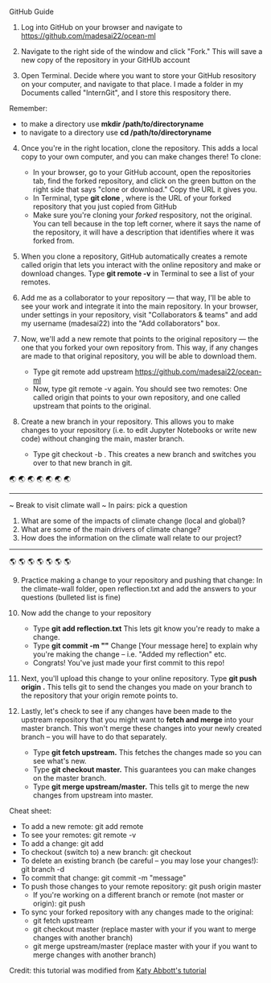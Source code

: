 GitHub Guide 

1. Log into GitHub on your browser and navigate to https://github.com/madesai22/ocean-ml

2. Navigate to the right side of the window and click "Fork." This will save a new copy of the repository in your GitHUb account

3. Open Terminal. Decide where you want to store your GitHub resository on your computer, and navigate to that place. I made a folder in my Documents called "InternGit", and I store this respository there. 

Remember: 
* to make a directory use **mkdir /path/to/directoryname**
* to navigate to a directory use **cd /path/to/directoryname**

4. Once you're in the right location, clone the repository. This adds a local copy to your own computer, and you can make changes there! To clone:
	* In your browser, go to your GitHub account, open the repositories tab, find the forked repository, and click on the green button on the right side that says "clone or download." Copy the URL it gives you.
	* In Terminal, type **git clone <url>**, where **<url>** is the URL of your forked repository that you just copied from GitHub
	* Make sure you're cloning your *forked* respository, not the original. You can tell because in the top left corner, where it says the name of the repository, it will have a description that identifies where it was forked from.

5. When you clone a repository, GitHub automatically creates a remote called origin that lets you interact with the online repository and make or download changes. Type **git remote -v** in Terminal to see a list of your remotes.

6. Add me as a collaborator to your repository — that way, I'll be able to see your work and integrate it into the main repository. In your browser, under settings in your repository, visit "Collaborators & teams" and add my username (madesai22) into the "Add collaborators" box. 

7. Now, we'll add a new remote that points to the original repository — the one that you forked your own repository from. This way, if any changes are made to that original repository, you will be able to download them.
	* Type git remote add upstream https://github.com/madesai22/ocean-ml
	* Now, type git remote -v again. You should see two remotes: One called origin that points to your own repository, and one called upstream that points to the original. 

8. Create a new branch in your repository. This allows you to make changes to your repository (i.e. to edit Jupyter Notebooks or write new code) without changing the main, master branch.
	* Type git checkout -b <branch-name>. This creates a new branch and switches you over to that new branch in git.

:earth_asia: :earth_asia: :earth_asia: :earth_asia: :earth_asia: :earth_asia: :earth_asia:
************************************
 ~ Break to visit climate wall ~ 
In pairs: pick a question
1. What are some of the impacts of climate change (local and global)?
2. What are some of the main drivers of climate change?
3. How does the information on the climate wall relate to our project?
***********************************
:earth_americas: :earth_americas: :earth_americas: :earth_americas: :earth_americas: :earth_americas: :earth_americas:

9. Practice making a change to your repository and pushing that change: In the climate-wall folder, open reflection.txt and add the answers to your questions (bulleted list is fine)

10. Now add the change to your repository
	* Type **git add reflection.txt** This lets git know you're ready to make a change.
	* Type **git commit -m "<Your message here>"** Change [Your message here] to explain why you're making the change – i.e. "Added my reflection" etc.
	* Congrats! You've just made your first commit to this repo!

11. Next, you'll upload this change to your online repository. Type **git push origin <branch-name>.** This tells git to send the changes you made on your branch to the repository that your origin remote points to.

12. Lastly, let's check to see if any changes have been made to the upstream repository that you might want to **fetch and merge** into your master branch. This won't merge these changes into your newly created branch – you will have to do that separately.
	* Type **git fetch upstream.** This fetches the changes made so you can see what's new.
	* Type **git checkout master.** This guarantees you can make changes on the master branch.
	* Type **git merge upstream/master.** This tells git to merge the new changes from upstream into master.


Cheat sheet:

* To add a new remote: git add remote <name> <url>
* To see your remotes: git remote -v
* To add a change: git add <file-name>
* To checkout (switch to) a new branch: git checkout <branch-name>
* To delete an existing branch (be careful – you may lose your changes!): git branch -d <branch-name>
* To commit that change: git commit -m "message"
* To push those changes to your remote repository: git push origin master
	* If you're working on a different branch or remote (not master or origin): git push <remote-name> <branch-name>
* To sync your forked repository with any changes made to the original:
	* git fetch upstream
	* git checkout master (replace master with your <branch-name> if you want to merge changes with another branch)
	* git merge upstream/master (replace master with your <branch-name> if you want to merge changes with another branch)


Credit: this tutorial was modified from [Katy Abbott's tutorial](https://github.com/amnh/BridgeUP-STEM-Oceans-Six/blob/master/git-instructions.md)




